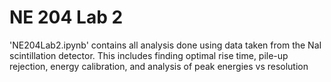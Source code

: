 # NE 204 Lab 2

'NE204Lab2.ipynb' contains all analysis done using data taken from the NaI scintillation detector.
This includes finding optimal rise time, pile-up rejection, energy calibration, and analysis of peak energies vs resolution
